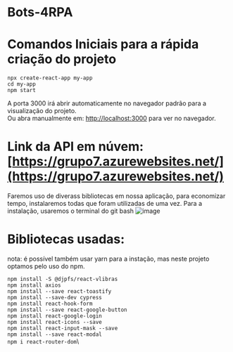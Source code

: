 # Bots-4RPA

# Comandos Iniciais para a rápida criação do projeto

`npx create-react-app my-app`\
`cd my-app`\
`npm start`

A porta 3000 irá abrir automaticamente no navegador padrão para a visualização do projeto.\
Ou abra manualmente em: [http://localhost:3000](http://localhost:3000) para ver no navegador.

# Link da API em núvem: [https://grupo7.azurewebsites.net/](https://grupo7.azurewebsites.net/)

Faremos uso de diverass bibliotecas em nossa aplicação, para economizar tempo, instalaremos todas que foram utilizadas de uma vez.
Para a instalação, usaremos o terminal do git bash
![image](https://user-images.githubusercontent.com/19197082/163263666-eee02f74-aa58-4a39-83f2-4454a6dc6abb.png)

# Bibliotecas usadas:
nota: é possível também usar yarn para a instação, mas neste projeto optamos pelo uso do npm.

`npm install -S @djpfs/react-vlibras`\
`npm install axios`\
`npm install --save react-toastify`\
`npm install --save-dev cypress`\
`npm install react-hook-form`\
`npm install --save react-google-button`\
`npm install react-google-login`\
`npm install react-icons --save`\
`npm install react-input-mask --save`\
`npm install --save react-modal`\
`npm i react-router-dom`\
